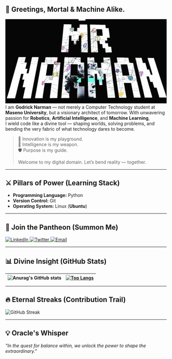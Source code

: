 ## 👋 Greetings, Mortal & Machine Alike.
![mrnarman.png](mrnarman.jpeg)
I am **Godrick Narman** — not merely a Computer Technology student at **Maseno University**, but a visionary architect of tomorrow. With unwavering passion for **Robotics**, **Artificial Intelligence**, and **Machine Learning**,  
I wield code like a divine tool — shaping worlds, solving problems, and bending the very fabric of what technology dares to become.

> 🚀 Innovation is my playground.  
> 🧠 Intelligence is my weapon.  
> 🛡️ Purpose is my guide.  
>  
> Welcome to my digital domain. Let’s bend reality — together.

---

## ⚔️ Pillars of Power (Learning Stack)
- **Programming Language:** Python  
- **Version Control:** Git  
- **Operating System:** Linux (**Ubuntu**)

---

## 📡 Join the Pantheon (Summon Me)

<div align="left">

  <a href="https://www.linkedin.com/in/godrick-mwani-856415262/">
    <img src="https://img.shields.io/badge/LinkedIn-0A66C2?style=for-the-badge&logo=linkedin" alt="LinkedIn" />
  </a>
  
  <a href="https://twitter.com/MrNarman">
    <img src="https://img.shields.io/badge/Twitter-1DA1F2?style=for-the-badge&logo=twitter" alt="Twitter" />
  </a>
  
  <a href="mailto:godricknarman21@gmail.com">
    <img src="https://img.shields.io/badge/Email-D14836?style=for-the-badge&logo=gmail" alt="Email" />
  </a>

</div>

---

## 📊 Divine Insight (GitHub Stats)

| ![Anurag's GitHub stats](https://github-readme-stats.vercel.app/api?username=MrNarman&show_icons=true&theme=nightowl&count_private=true&hide_border=true) | [![Top Langs](https://github-readme-stats.vercel.app/api/top-langs/?username=MrNarman&layout=compact&langs_count=10&theme=nightowl&hide_border=true)](https://github.com/anuraghazra/github-readme-stats) |
| --------------------------------------------------------------------------------------------------------------------------------------------------------- | ------------------------------------------------------------------------------------------------------------------------------------------------------------------------------------ |

---

## 🔥 Eternal Streaks (Contribution Trail)

![GitHub Streak](https://streak-stats.demolab.com/?user=MrNarman&theme=dark&hide_border=true)

---

## 💡 Oracle's Whisper  
_"In the quest for balance within, we unlock the power to shape the extraordinary."_

<!-- 
<div align="right">
  <img src="https://komarev.com/ghpvc/?username=MrNarman&&style=flat-square" align="right" />
</div>
-->
